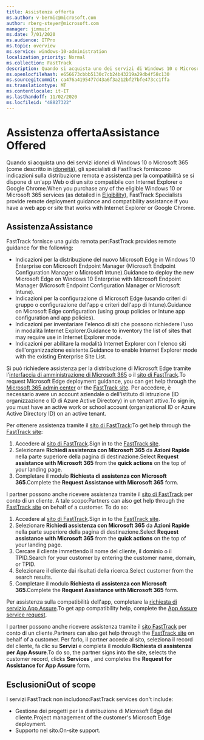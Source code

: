 ```yaml
---
title: Assistenza offerta
ms.author: v-bermic@microsoft.com
author: rberg-steyer@microsoft.com
manager: jimmuir
ms.date: 7/01/2020
ms.audience: ITPro
ms.topic: overview
ms.service: windows-10-administration
localization_priority: Normal
ms.collection: FastTrack
description: Quando si acquista uno dei servizi di Windows 10 o Microsoft 365 (come indicato in Piani e servizi idonei), gli esperti FastTrack forniscono indicazioni sulla distribuzione e assistenza sulla compatibilità da remoto se si ha un'app Web o un sito che funzione con Internet Explorer o Google Chrome.
ms.openlocfilehash: e656673cbbb5130c7cb24b43219a29db4f58c130
ms.sourcegitcommit: ca476a4195477d43a6f3a212bf27bfe473cc1ffa
ms.translationtype: MT
ms.contentlocale: it-IT
ms.lasthandoff: 11/02/2020
ms.locfileid: "48827322"
---
```

# <a name="assistance-offered"></a><span data-ttu-id="1de8e-103">Assistenza offerta</span><span class="sxs-lookup"><span data-stu-id="1de8e-103">Assistance Offered</span></span>

<span data-ttu-id="1de8e-104">Quando si acquista uno dei servizi idonei di Windows 10 o Microsoft 365 (come descritto in [idoneità](eligibility.md)), gli specialisti di FastTrack forniscono indicazioni sulla distribuzione remota e assistenza per la compatibilità se si dispone di un'app Web o di un sito compatibile con Internet Explorer o Google Chrome.</span><span class="sxs-lookup"><span data-stu-id="1de8e-104">When you purchase any of the eligible Windows 10 or Microsoft 365 services (as detailed in [Eligibility](eligibility.md)), FastTrack Specialists provide remote deployment guidance and compatibility assistance if you have a web app or site that works with Internet Explorer or Google Chrome.</span></span> 

## <a name="assistance"></a><span data-ttu-id="1de8e-105">Assistenza</span><span class="sxs-lookup"><span data-stu-id="1de8e-105">Assistance</span></span>

<span data-ttu-id="1de8e-106">FastTrack fornisce una guida remota per:</span><span class="sxs-lookup"><span data-stu-id="1de8e-106">FastTrack provides remote guidance for the following:</span></span>
- <span data-ttu-id="1de8e-107">Indicazioni per la distribuzione del nuovo Microsoft Edge in Windows 10 Enterprise con Microsoft Endpoint Manager (Microsoft Endpoint Configuration Manager o Microsoft Intune).</span><span class="sxs-lookup"><span data-stu-id="1de8e-107">Guidance to deploy the new Microsoft Edge on Windows 10 Enterprise with Microsoft Endpoint Manager (Microsoft Endpoint Configuration Manager or Microsoft Intune).</span></span>
- <span data-ttu-id="1de8e-108">Indicazioni per la configurazione di Microsoft Edge (usando criteri di gruppo o configurazione dell'app e criteri dell'app di Intune).</span><span class="sxs-lookup"><span data-stu-id="1de8e-108">Guidance on Microsoft Edge configuration (using group policies or Intune app configuration and app policies).</span></span>
- <span data-ttu-id="1de8e-109">Indicazioni per inventariare l'elenco di siti che possono richiedere l'uso in modalità Internet Explorer.</span><span class="sxs-lookup"><span data-stu-id="1de8e-109">Guidance to inventory the list of sites that may require use in Internet Explorer mode.</span></span>
- <span data-ttu-id="1de8e-110">Indicazioni per abilitare la modalità Internet Explorer con l'elenco siti dell'organizzazione esistente.</span><span class="sxs-lookup"><span data-stu-id="1de8e-110">Guidance to enable Internet Explorer mode with the existing Enterprise Site List.</span></span>

<span data-ttu-id="1de8e-111">Si può richiedere assistenza per la distribuzione di Microsoft Edge tramite l'[interfaccia di amministrazione di Microsoft 365](https://go.microsoft.com/fwlink/?linkid=2032704) o il [sito di FastTrack](https://go.microsoft.com/fwlink/?linkid=780698).</span><span class="sxs-lookup"><span data-stu-id="1de8e-111">To request Microsoft Edge deployment guidance, you can get help through the [Microsoft 365 admin center](https://go.microsoft.com/fwlink/?linkid=2032704) or the [FastTrack site](https://go.microsoft.com/fwlink/?linkid=780698).</span></span> <span data-ttu-id="1de8e-112">Per accedere, è necessario avere un account aziendale o dell'istituto di istruzione (ID organizzazione o ID di Azure Active Directory) in un tenant attivo.</span><span class="sxs-lookup"><span data-stu-id="1de8e-112">To sign in, you must have an active work or school account (organizational ID or Azure Active Directory ID) on an active tenant.</span></span> 

<span data-ttu-id="1de8e-113">Per ottenere assistenza tramite il [sito di FastTrack](https://go.microsoft.com/fwlink/?linkid=780698):</span><span class="sxs-lookup"><span data-stu-id="1de8e-113">To get help through the [FastTrack site](https://go.microsoft.com/fwlink/?linkid=780698):</span></span> 
1.    <span data-ttu-id="1de8e-114">Accedere al [sito di FastTrack](https://go.microsoft.com/fwlink/?linkid=780698).</span><span class="sxs-lookup"><span data-stu-id="1de8e-114">Sign in to the [FastTrack site](https://go.microsoft.com/fwlink/?linkid=780698).</span></span> 
2.    <span data-ttu-id="1de8e-115">Selezionare **Richiedi assistenza con Microsoft 365** da **Azioni Rapide** nella parte superiore della pagina di destinazione.</span><span class="sxs-lookup"><span data-stu-id="1de8e-115">Select **Request assistance with Microsoft 365** from the **quick actions** on the top of your landing page.</span></span>
3.    <span data-ttu-id="1de8e-116">Completare il modulo **Richiesta di assistenza con Microsoft 365**.</span><span class="sxs-lookup"><span data-stu-id="1de8e-116">Complete the **Request Assistance with Microsoft 365** form.</span></span>
  
<span data-ttu-id="1de8e-p102">I partner possono anche ricevere assistenza tramite il [sito di FastTrack](https://go.microsoft.com/fwlink/?linkid=780698) per conto di un cliente. A tale scopo:</span><span class="sxs-lookup"><span data-stu-id="1de8e-p102">Partners can also get help through the [FastTrack site](https://go.microsoft.com/fwlink/?linkid=780698) on behalf of a customer. To do so:</span></span>
1.    <span data-ttu-id="1de8e-119">Accedere al [sito di FastTrack](https://go.microsoft.com/fwlink/?linkid=780698).</span><span class="sxs-lookup"><span data-stu-id="1de8e-119">Sign in to the [FastTrack site](https://go.microsoft.com/fwlink/?linkid=780698).</span></span> 
2.    <span data-ttu-id="1de8e-120">Selezionare **Richiedi assistenza con Microsoft 365** da **Azioni Rapide** nella parte superiore della pagina di destinazione.</span><span class="sxs-lookup"><span data-stu-id="1de8e-120">Select **Request assistance with Microsoft 365** from the **quick actions** on the top of your landing page.</span></span>
3.    <span data-ttu-id="1de8e-121">Cercare il cliente immettendo il nome del cliente, il dominio o il TPID.</span><span class="sxs-lookup"><span data-stu-id="1de8e-121">Search for your customer by entering the customer name, domain, or TPID.</span></span>
4.    <span data-ttu-id="1de8e-122">Selezionare il cliente dai risultati della ricerca.</span><span class="sxs-lookup"><span data-stu-id="1de8e-122">Select customer from the search results.</span></span>
5.    <span data-ttu-id="1de8e-123">Completare il modulo **Richiesta di assistenza con Microsoft 365**.</span><span class="sxs-lookup"><span data-stu-id="1de8e-123">Complete the **Request Assistance with Microsoft 365** form.</span></span>
 
<span data-ttu-id="1de8e-124">Per assistenza sulla compatibilità dell'app, completare la [richiesta di servizio App Assure](https://go.microsoft.com/fwlink/?linkid=2022721).</span><span class="sxs-lookup"><span data-stu-id="1de8e-124">To get app compatibility help, complete the [App Assure service request](https://go.microsoft.com/fwlink/?linkid=2022721).</span></span>

<span data-ttu-id="1de8e-125">I partner possono anche ricevere assistenza tramite il [sito FastTrack](https://go.microsoft.com/fwlink/?linkid=780698) per conto di un cliente.</span><span class="sxs-lookup"><span data-stu-id="1de8e-125">Partners can also get help through the [FastTrack site](https://go.microsoft.com/fwlink/?linkid=780698) on behalf of a customer.</span></span> <span data-ttu-id="1de8e-126">Per farlo, il partner accede al sito, seleziona il record del cliente, fa clic su **Servizi** e completa il modulo **Richiesta di assistenza per App Assure**.</span><span class="sxs-lookup"><span data-stu-id="1de8e-126">To do so, the partner signs into the site, selects the customer record, clicks **Services** , and completes the **Request for Assistance for App Assure** form.</span></span>

## <a name="out-of-scope"></a><span data-ttu-id="1de8e-127">Esclusioni</span><span class="sxs-lookup"><span data-stu-id="1de8e-127">Out of scope</span></span>

<span data-ttu-id="1de8e-128">I servizi FastTrack non includono:</span><span class="sxs-lookup"><span data-stu-id="1de8e-128">FastTrack services don't include:</span></span>
- <span data-ttu-id="1de8e-129">Gestione dei progetti per la distribuzione di Microsoft Edge del cliente.</span><span class="sxs-lookup"><span data-stu-id="1de8e-129">Project management of the customer's Microsoft Edge deployment.</span></span>
- <span data-ttu-id="1de8e-130">Supporto nel sito.</span><span class="sxs-lookup"><span data-stu-id="1de8e-130">On-site support.</span></span>

